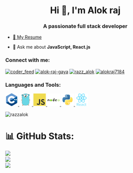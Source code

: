 <h1 align="center">Hi 👋, I'm Alok raj</h1>
<h3 align="center">A passionate full stack developer</h3>

- [📑 My Resume](https://drive.google.com/file/d/13DsFBW6ihnV4HVtQzGB-erDqhNov4zZ0/view?usp=sharing)




- 💬 Ask me about **JavaScript, React.js**

<h3 align="left">Connect with me:</h3>
<p align="left">
<a href="https://twitter.com/coder_feed" target="blank"><img align="center" src="https://raw.githubusercontent.com/rahuldkjain/github-profile-readme-generator/master/src/images/icons/Social/twitter.svg" alt="coder_feed" height="30" width="40" /></a>
<a href="https://linkedin.com/in/alok-raj-gaya" target="blank"><img align="center" src="https://raw.githubusercontent.com/rahuldkjain/github-profile-readme-generator/master/src/images/icons/Social/linked-in-alt.svg" alt="alok-raj-gaya" height="30" width="40" /></a>
<a href="https://instagram.com/razz_alok" target="blank"><img align="center" src="https://raw.githubusercontent.com/rahuldkjain/github-profile-readme-generator/master/src/images/icons/Social/instagram.svg" alt="razz_alok" height="30" width="40" /></a>
<a href="https://www.hackerrank.com/alokraj7184" target="blank"><img align="center" src="https://raw.githubusercontent.com/rahuldkjain/github-profile-readme-generator/master/src/images/icons/Social/hackerrank.svg" alt="alokraj7184" height="30" width="40" /></a>
</p>

<h3 align="left">Languages and Tools:</h3>
<p align="left"> <a href="https://www.w3schools.com/cpp/" target="_blank" rel="noreferrer"> <img src="https://raw.githubusercontent.com/devicons/devicon/master/icons/cplusplus/cplusplus-original.svg" alt="cplusplus" width="40" height="40"/> </a> <a href="https://golang.org" target="_blank" rel="noreferrer"> <img src="https://raw.githubusercontent.com/devicons/devicon/master/icons/go/go-original.svg" alt="go" width="40" height="40"/> </a> <a href="https://developer.mozilla.org/en-US/docs/Web/JavaScript" target="_blank" rel="noreferrer"> <img src="https://raw.githubusercontent.com/devicons/devicon/master/icons/javascript/javascript-original.svg" alt="javascript" width="40" height="40"/> </a> <a href="https://nodejs.org" target="_blank" rel="noreferrer"> <img src="https://raw.githubusercontent.com/devicons/devicon/master/icons/nodejs/nodejs-original-wordmark.svg" alt="nodejs" width="40" height="40"/> </a> <a href="https://www.python.org" target="_blank" rel="noreferrer"> <img src="https://raw.githubusercontent.com/devicons/devicon/master/icons/python/python-original.svg" alt="python" width="40" height="40"/> </a> <a href="https://reactjs.org/" target="_blank" rel="noreferrer"> <img src="https://raw.githubusercontent.com/devicons/devicon/master/icons/react/react-original-wordmark.svg" alt="react" width="40" height="40"/> </a> </p>

<p><img align="center" src="https://github-readme-stats.vercel.app/api/top-langs?username=razzalok&show_icons=true&locale=en&layout=compact" alt="razzalok" /></p>



# 📊 GitHub Stats:
![](https://github-readme-stats.vercel.app/api?username=razzalok&theme=dark&hide_border=false&include_all_commits=false&count_private=false)<br/>
![](https://github-readme-streak-stats.herokuapp.com/?user=razzalok&theme=dark&hide_border=false)<br/>
![](https://github-readme-stats.vercel.app/api/top-langs/?username=razzalok&theme=dark&hide_border=false&include_all_commits=false&count_private=false&layout=compact)
